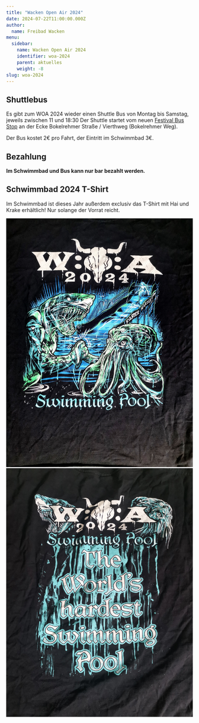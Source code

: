 ```yaml
---
title: "Wacken Open Air 2024"
date: 2024-07-22T11:00:00.000Z
author:
  name: Freibad Wacken
menu:
  sidebar:
    name: Wacken Open Air 2024
    identifier: woa-2024
    parent: aktuelles
    weight: -8
slug: woa-2024
---
```


## Shuttlebus

Es gibt zum WOA 2024 wieder einen Shuttle Bus von Montag bis Samstag, jeweils zwischen 11 und 18:30
Der Shuttle startet vom neuen [Festival Bus Stop](https://maps.app.goo.gl/UWz5M6ubptoVko286) an der Ecke Bokelrehmer Straße / Vierthweg (Bokelrehmer Weg).

Der Bus kostet 2€ pro Fahrt, der Eintritt im Schwimmbad 3€.

## Bezahlung

**Im Schwimmbad und Bus kann nur bar bezahlt werden.**

## Schwimmbad 2024 T-Shirt

Im Schwimmbad ist dieses Jahr außerdem exclusiv das T-Shirt mit Hai und Krake erhältlich!
Nur solange der Vorrat reicht.

![Front](pool-2024-01-front.jpg)
![Back](pool-2024-02-back.jpg)
